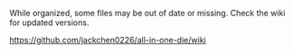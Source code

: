 While organized, some files may be out of date or missing. Check the wiki for updated versions.

https://github.com/jackchen0226/all-in-one-die/wiki